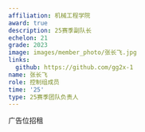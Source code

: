 ```yaml
---
affiliation: 机械工程学院
award: true
description: 25赛季副队长
echelon: 21
grade: 2023
image: images/member_photo/张长飞.jpg
links:
  github: https://github.com/gg2x-1
name: 张长飞
role: 控制组成员
time: '25'
type: 25赛季团队负责人
---
```


广告位招租